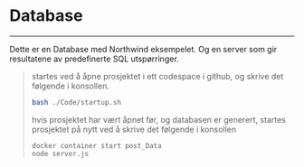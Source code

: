 # Database
----------------------------
Dette er en Database med Northwind eksempelet.
Og en server som gir resultatene av predefinerte SQL utspørringer.

>startes ved å åpne prosjektet i ett codespace i github, og skrive det følgende i konsollen.
>```bash
>bash ./Code/startup.sh
>```
>
>hvis prosjektet har vært åpnet før, og databasen er generert, startes prosjektet på nytt ved å skrive det følgende i konsollen
>```
>docker container start post_Data
>node server.js
>```
